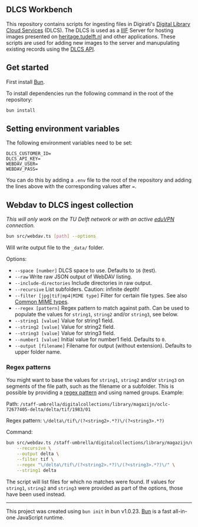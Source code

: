 ## DLCS Workbench

This repository contains scripts for ingesting files in Digirati's [Digital Library Cloud Services](https://iiif-cloud.digirati.com/) (DLCS). The DLCS is used as a [IIIF](https://iiif.io/) Server for hosting images presented on [heritage.tudelft.nl](https://heritage.tudelft.nl/) and other applications. These scripts are used for adding new images to the server and manupulating existing records using the [DLCS API](https://dlcs-book.readthedocs.io/en/latest/API_Reference/introduction.html).

## Get started

First install [Bun](https://bun.sh/).

To install dependencies run the following command in the root of the repository:

```bash
bun install
```

## Setting environment variables

The following environment variables need to be set:

```
DLCS_CUSTOMER_ID=
DLCS_API_KEY=
WEBDAV_USER=
WEBDAV_PASS=
```

You can do this by adding a `.env` file to the root of the repository and adding the lines above with the corresponding values after `=`.

## Webdav to DLCS ingest collection

_This will only work on the TU Delft network or with an active [eduVPN](https://www.eduvpn.org/client-apps/) connection._

```bash
bun src/webdav.ts [path] --options
```

Will write output file to the `_data/` folder.

Options:
- `--space [number]` DLCS space to use. Defaults to `16` (test).
- `--raw` Write raw JSON output of WebDAV listing.
- `--include-directories` Include directories in raw output.
- `--recursive` List subfolders. Caution: infinite depth!
- `--filter [jpg|tif|mp4|MIME type]` Filter for certain file types. See also [Common MIME types](https://developer.mozilla.org/en-US/docs/Web/HTTP/Basics_of_HTTP/MIME_types/Common_types).
- `--regex [pattern]` Regex pattern to match against path. Can be used to populate the values for `string1`, `string2` and/or `string3`, see below.
- `--string1 [value]` Value for string1 field. 
- `--string2 [value]` Value for string2 field. 
- `--string3 [value]` Value for string3 field.
- `--number1 [value]` Initial value for number1 field. Defaults to `0`.
- `--output [filename]` Filename for output (without extension). Defaults to upper folder name.

### Regex patterns

You might want to base the values for `string1`, `string2` and/or `string3` on segments of the file path, such as the filename or a subfolder. This is possible by providing a [regex pattern](https://developer.mozilla.org/en-US/docs/Web/JavaScript/Guide/Regular_expressions) and using named groups. Example:

Path: `/staff-umbrella/digitalcollections/library/magazijn/oclc-72677405-delta/delta/tif/1983/01`

Regex pattern: `\/delta\/tif\/(?<string2>.*?)\/(?<string3>.*?)`

Command:

```bash
bun src/webdav.ts /staff-umbrella/digitalcollections/library/magazijn/oclc-72677405-delta/delta/tif \
    --recursive \
    --output delta \
    --filter tif \
    --regex "\/delta\/tif\/(?<string2>.*?)\/(?<string3>.*?)\/" \
    --string1 delta
```

The script will list files for which no matches were found. If values for `string1`, `string2` and `string3` were provided as part of the options, those have been used instead.

---

This project was created using `bun init` in bun v1.0.23. [Bun](https://bun.sh) is a fast all-in-one JavaScript runtime.
